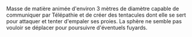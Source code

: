 Masse de matière animée d'environ 3 mètres de diamètre capable de communiquer par Télépathie et de créer des tentacules dont elle se sert pour attaquer et tenter d'empaler ses proies. La sphère ne semble pas vouloir se déplacer pour poursuivre d'éventuels fuyards.
